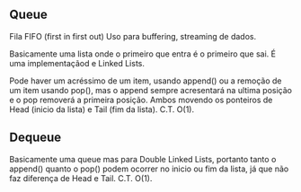 ## Queue

Fila FIFO (first in first out)
Uso para buffering, streaming de dados.

Basicamente uma lista onde o primeiro que entra é o primeiro que sai. É uma implementaçãod e Linked Lists.

Pode haver um acréssimo de um item, usando append() ou a remoção de um item usando pop(), mas o append sempre acresentará na ultima posição e o pop removerá a primeira posição. Ambos movendo os ponteiros de Head (inicio da lista) e Tail (fim da lista).
C.T. O(1).
## Dequeue

Basicamente uma queue mas para Double Linked Lists, portanto tanto o append() quanto o pop() podem ocorrer no inicio ou fim da lista, já que não faz diferença de Head e Tail.
C.T. O(1).